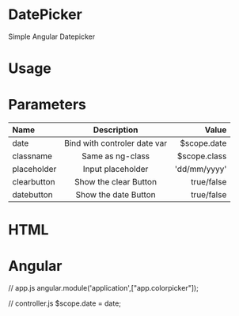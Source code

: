 # DatePicker
Simple Angular Datepicker

# Usage

<datepicker date="date"></datepicker>

# Parameters

| Name         | Description                              |   Value        | 
| :---         |     :---:                                |           ---: | 
| date         | Bind with controler date var             |  $scope.date   |
| classname    | Same as ng-class                         |  $scope.class  |
| placeholder  | Input placeholder                        |  'dd/mm/yyyy'  | 
| clearbutton  | Show the clear Button                    |  true/false    | 
| datebutton   | Show the date  Button                    |  true/false    |  


# HTML
<script src="dateExtensions.js"></script>
<script src="datepicker.js"></script>
<datepicker date="date" classname="className" placeholder="dd/mm/yyyy" clearbutton ="false" datebutton="true"></datepicker>

# Angular 

// app.js
angular.module('application',["app.colorpicker"]);

// controller.js
$scope.date = date;


           
                              

